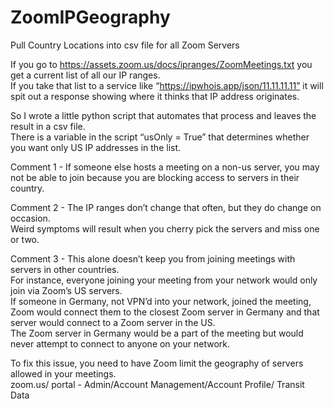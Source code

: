 # ZoomIPGeography
Pull Country Locations into csv file for all Zoom Servers

If you go to https://assets.zoom.us/docs/ipranges/ZoomMeetings.txt you get a current list of all our IP ranges.  
If you take that list to a service like “https://ipwhois.app/json/11.11.11.11” it will spit out a response showing where it thinks 
that IP address originates.   

So I wrote a little python script that automates that process and leaves the result in a csv file.  
There is a variable in the script “usOnly = True” that determines whether you want only US IP addresses in the list.

Comment 1 - If someone else hosts a meeting on a non-us server, you may not be able to join because you are blocking access to servers in their country.

Comment 2 - The IP ranges don’t change that often, but they do change on occasion.  
Weird symptoms will result when you cherry pick the servers and miss one or two.

Comment 3 - This alone doesn’t keep you from joining meetings with servers in other countries.  
For instance, everyone joining your meeting from your network would only join via Zoom’s US servers.  
If someone in Germany, not VPN’d into your network, joined the meeting, Zoom would connect them to the closest Zoom server in Germany 
and that server would connect to a Zoom server in the US.  
The Zoom server in Germany would be a part of the meeting but would never attempt to connect to anyone on your network.  

To fix this issue, you need to have Zoom limit the geography of servers allowed in your meetings.  
zoom.us/ portal -    Admin/Account Management/Account Profile/ Transit Data
